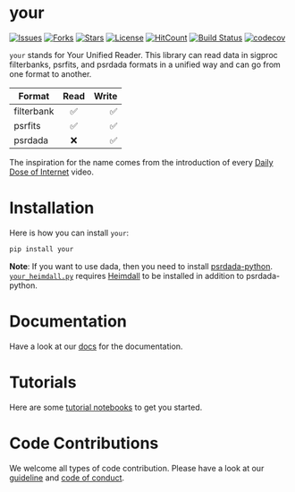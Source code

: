 # your

[![Issues](https://img.shields.io/github/issues/devanshkv/your?style=flat-square)](https://github.com/devanshkv/your/issues)
[![Forks](https://img.shields.io/github/forks/devanshkv/your?style=flat-square)](https://github.com/devanshkv/your/network/members)
[![Stars](https://img.shields.io/github/stars/devanshkv/your?style=flat-square)](https://github.com/devanshkv/your/stargazers)
[![License](https://img.shields.io/github/license/devanshkv/your?style=flat-square)](https://github.com/devanshkv/your/blob/master/LICENSE)
[![HitCount](http://hits.dwyl.com/devanshkv/your.svg)](http://hits.dwyl.com/devanshkv/your)
[![Build Status](https://img.shields.io/endpoint.svg?url=https%3A%2F%2Factions-badge.atrox.dev%2Fdevanshkv%2Fyour%2Fbadge&style=flat-square)](https://github.com/devanshkv/your/actions)
[![codecov](https://codecov.io/gh/devanshkv/your/branch/master/graph/badge.svg?style=flat-square)](https://codecov.io/gh/devanshkv/your)


`your` stands for Your Unified Reader. This library can read data in sigproc filterbanks, psrfits, and psrdada formats in a unified way and can go from one format to another.

| Format        | Read                     | Write               |
| ------------- |:-------------:           | -----:              |
| filterbank    | :white_check_mark:       | :white_check_mark:  |
| psrfits       | :white_check_mark:       | :white_check_mark:  |
| psrdada       | :x:                      | :white_check_mark:  |

The inspiration for the name comes from the introduction of every [Daily Dose of Internet](https://www.youtube.com/channel/UCdC0An4ZPNr_YiFiYoVbwaw) video.

# Installation
Here is how you can install `your`:

```bash
pip install your
``````


**Note**: If you want to use dada, then you need to install [psrdada-python](https://github.com/AA-ALERT/psrdada-python). 
[`your_heimdall.py`](https://thepetabyteproject.github.io/your/bin/your_heimdall/) requires [Heimdall](https://sourceforge.net/projects/heimdall-astro/) to be installed in addition to psrdada-python. 


# Documentation
Have a look at our [docs](https://thepetabyteproject.github.io/your/) for the documentation.

# Tutorials
Here are some [tutorial notebooks](https://github.com/devanshkv/your/tree/master/examples) to get you started.

# Code Contributions
We welcome all types of code contribution. Please have a look at our [guideline](CONTRIBUTING.md) and [code of conduct](CODE_OF_CONDUCT.md).

